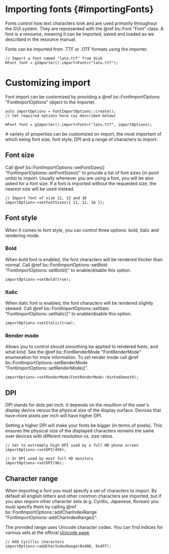 Importing fonts 						{#importingFonts}
===============

Fonts control how text characters look and are used primarily throughout the GUI system. They are represented with the @ref bs::Font "Font" class. A font is a resource, meaning it can be imported, saved and loaded as we described in the resource manual.

Fonts can be imported from .TTF or .OTF formats using the importer.

~~~~~~~~~~~~~{.cpp}
// Import a font named "lato.ttf" from disk
HFont font = gImporter().import<Font>("lato.ttf");
~~~~~~~~~~~~~

# Customizing import
Font import can be customized by providing a @ref bs::FontImportOptions "FontImportOptions" object to the importer.

~~~~~~~~~~~~~{.cpp}
auto importOptions = FontImportOptions::create();
// Set required options here (as described below)

HFont font = gImporter().import<Font>("lato.ttf", importOptions);
~~~~~~~~~~~~~

A variety of properties can be customized on import, the most important of which being font size, font style, DPI and a range of characters to import.

## Font size
Call @ref bs::FontImportOptions::setFontSizes() "FontImportOptions::setFontSizes()" to provide a list of font sizes (in point units) to import. Usually whenever you are using a font, you will be also asked for a font size. If a font is imported without the requested size, the nearest size will be used instead.

~~~~~~~~~~~~~{.cpp}
// Import font of size 11, 12 and 16
importOptions->setFontSizes({ 11, 12, 16 });
~~~~~~~~~~~~~

## Font style
When it comes to font style, you can control three options: bold, italic and rendering mode.

### Bold
When bold font is enabled, the font characters will be rendered thicker than normal. Call @ref bs::FontImportOptions::setBold "FontImportOptions::setBold()" to enable/disable this option.

~~~~~~~~~~~~~{.cpp}
importOptions->setBold(true);
~~~~~~~~~~~~~

### Italic
When italic font is enabled, the font characters will be rendered slightly skewed. Call @ref bs::FontImportOptions::setItalic "FontImportOptions::setItalic()" to enable/disable this option.

~~~~~~~~~~~~~{.cpp}
importOptions->setItalic(true);
~~~~~~~~~~~~~

### Render mode
Allows you to control should smoothing be applied to rendered fonts, and what kind. See the @ref bs::FontRenderMode "FontRenderMode" enumeration for more information. To set render mode call @ref bs::FontImportOptions::setRenderMode "FontImportOptions::setRenderMode()".

~~~~~~~~~~~~~{.cpp}
importOptions->setRenderMode(FontRenderMode::HintedSmooth);
~~~~~~~~~~~~~

## DPI
DPI stands for dots per inch. It depends on the resultion of the user's display device versus the physical size of the display surface. Devices that have more pixels per inch will have higher DPI. 

Setting a higher DPI will make your fonts be bigger (in terms of pixels). This ensures the physical size of the displayed characters remains the same over devices with different resolution vs. size ratios.

~~~~~~~~~~~~~{.cpp}
// Set to extremely high DPI used by a full HD phone screen
importOptions->setDPI(450);

// Or DPI used by most full HD monitors
importOptions->setDPI(96);
~~~~~~~~~~~~~

## Character range
When importing a font you must specify a set of characters to import. By default all english letters and other common characters are imported, but if you also require other character sets (e.g. Cyrillic, Japanese, Korean) you must specify them by calling @ref bs::FontImportOptions::addCharIndexRange "FontImportOptions::addCharIndexRange()".

The provided range uses Unicode character codes. You can find indices for various sets at the official [Unicode page](http://www.unicode.org/charts/).

~~~~~~~~~~~~~{.cpp}
// Add Cyrillic characters
importOptions->addCharIndexRange(0x400, 0x4FF);
~~~~~~~~~~~~~
